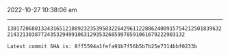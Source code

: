 2022-10-27 10:38:06 am

---

`13017206801324316512188923235395832264296112288624009157542125018396322143213038772435329499106312935326859978591061679222903132`

`Latest commit SHA is: 8ff5594a1fefa91b7f56b5b7b25e7314bbf0233b `
